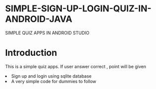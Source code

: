 # SIMPLE-SIGN-UP-LOGIN-QUIZ-IN-ANDROID-JAVA
SIMPLE QUIZ APPS IN ANDROID STUDIO

# Introduction
This is a simple quiz apps. 
If user answer correct , point will be given

<li>Sign up and login using sqlite database</li>
<li>A very simple code for dummies to follow </li>
